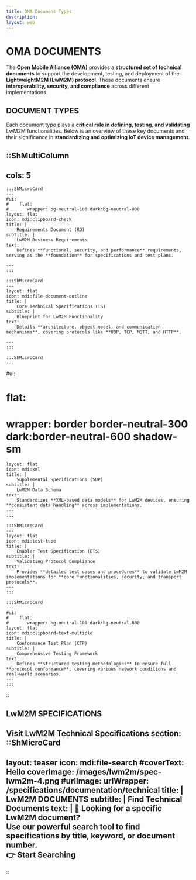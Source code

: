 ```yaml
---
title: OMA Document Types
description:
layout: web
---
```

# OMA DOCUMENTS

The **Open Mobile Alliance (OMA)** provides a **structured set of technical documents** to support the development, testing, and deployment of the **LightweightM2M (LwM2M) protocol**. These documents ensure **interoperability, security, and compliance** across different implementations.  


## DOCUMENT TYPES

Each document type plays a **critical role in defining, testing, and validating** LwM2M functionalities. Below is an overview of these key documents and their significance in **standardizing and optimizing IoT device management**.

::ShMultiColumn
---
cols: 5
---
    :::ShMicroCard
    ---
    #ui:
    #    flat:
    #       wrapper: bg-neutral-100 dark:bg-neutral-800
    layout: flat
    icon: mdi:clipboard-check
    title: |
        Requirements Document (RD)
    subtitle: |
        LwM2M Business Requirements
    text: |
        Defines **functional, security, and performance** requirements, serving as the **foundation** for specifications and test plans.  

    ---
    :::

    :::ShMicroCard
    ---
    layout: flat
    icon: mdi:file-document-outline
    title: |
        Core Technical Specifications (TS)
    subtitle: |
        Blueprint for LwM2M Functionality
    text: |
        Details **architecture, object model, and communication mechanisms**, covering protocols like **UDP, TCP, MQTT, and HTTP**.  

    ---
    :::

    :::ShMicroCard
    ---
   #ui:
   #     flat:
   #     wrapper: border border-neutral-300 dark:border-neutral-600 shadow-sm
    layout: flat
    icon: mdi:xml
    title: |
        Supplemental Specifications (SUP)
    subtitle: |
        LwM2M Data Schema
    text: |
        Standardizes **XML-based data models** for LwM2M devices, ensuring **consistent data handling** across implementations.
    ---
    :::

    :::ShMicroCard
    ---
    layout: flat
    icon: mdi:test-tube
    title: |
        Enabler Test Specification (ETS)
    subtitle: |
        Validating Protocol Compliance
    text: |
        Provides **detailed test cases and procedures** to validate LwM2M implementations for **core functionalities, security, and transport protocols**.
    ---
    :::

    :::ShMicroCard
    ---
    #ui:
    #    flat:
    #       wrapper: bg-neutral-100 dark:bg-neutral-800
    layout: flat
    icon: mdi:clipboard-text-multiple
    title: |
        Conformance Test Plan (CTP)
    subtitle: |
        Comprehensive Testing Framework
    text: |
        Defines **structured testing methodologies** to ensure full **protocol conformance**, covering various network conditions and real-world scenarios.
    ---
    :::

::


## LwM2M SPECIFICATIONS
Visit LwM2M Technical Specifications section: 
::ShMicroCard
---
layout: teaser
icon: mdi:file-search
#coverText: Hello
coverImage: /images/lwm2m/spec-lwm2m-4.png
#urlImage: 
urlWrapper: /specifications/documentation/technical
title: |
        LwM2M DOCUMENTS
subtitle: |
    Find Technical Documents
text: |
    🔎 **Looking for a specific LwM2M document?**  
    Use our powerful search tool to find specifications by **title, keyword, or document number**.  
    👉 Start Searching
---
::